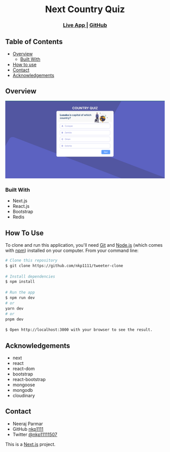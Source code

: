<h1 align="center">Next Country Quiz</h1>

<div align="center">
  <h3>
    <a href="https://next-quiz-app-seven.vercel.app/">
      Live App
    </a>
    <span> | </span>
    <a href="https://github.com/nkp1111/next-quiz-app">
      GitHub
    </a>
  </h3>
</div>

## Table of Contents

- [Overview](#overview)
  - [Built With](#built-with)
- [How to use](#how-to-use)
- [Contact](#contact)
- [Acknowledgements](#acknowledgements)

## Overview

![screenshot](./public/Screenshot%202023-07-10%20112056.png)

### Built With

- Next.js
- React.js
- Bootstrap
- Redis

## How To Use

To clone and run this application, you'll need [Git](https://git-scm.com) and [Node.js](https://nodejs.org/en/download/) (which comes with [npm](http://npmjs.com)) installed on your computer. From your command line:

```bash
# Clone this repository
$ git clone https://github.com/nkp1111/tweeter-clone

# Install dependencies
$ npm install

# Run the app
$ npm run dev
# or
yarn dev
# or
pnpm dev

$ Open http://localhost:3000 with your browser to see the result.
```

## Acknowledgements

- next
- react
- react-dom
- bootstrap
- react-bootstrap
- mongoose
- mongodb
- cloudinary

## Contact

- Neeraj Parmar
- GitHub [nkp1111](https://github.com/nkp1111)
- Twitter [@nkp11111507](https://twitter.com/@nkp11111507)

This is a [Next.js](https://nextjs.org/) project.
